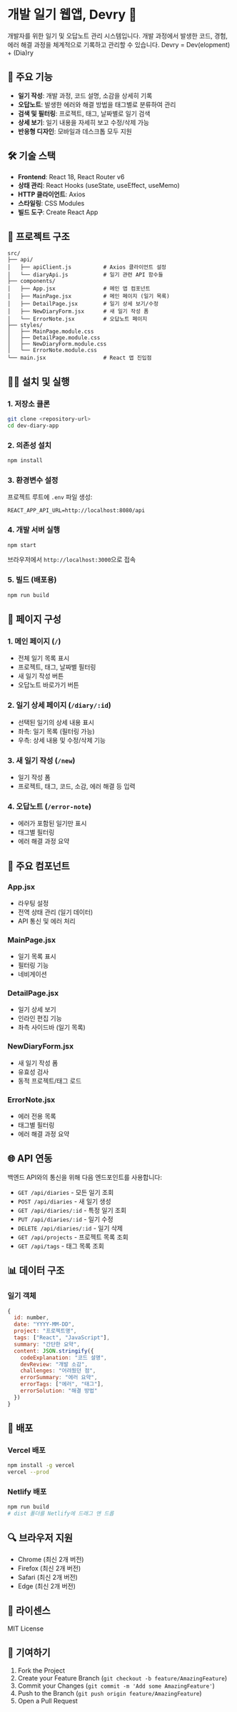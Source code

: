 # 개발 일기 웹앱, Devry 📝

개발자를 위한 일기 및 오답노트 관리 시스템입니다. 개발 과정에서 발생한 코드, 경험, 에러 해결 과정을 체계적으로 기록하고 관리할 수 있습니다.
Devry = Dev(elopment) + (Dia)ry

## 🚀 주요 기능

- **일기 작성**: 개발 과정, 코드 설명, 소감을 상세히 기록
- **오답노트**: 발생한 에러와 해결 방법을 태그별로 분류하여 관리
- **검색 및 필터링**: 프로젝트, 태그, 날짜별로 일기 검색
- **상세 보기**: 일기 내용을 자세히 보고 수정/삭제 가능
- **반응형 디자인**: 모바일과 데스크톱 모두 지원

## 🛠️ 기술 스택

- **Frontend**: React 18, React Router v6
- **상태 관리**: React Hooks (useState, useEffect, useMemo)
- **HTTP 클라이언트**: Axios
- **스타일링**: CSS Modules
- **빌드 도구**: Create React App

## 📁 프로젝트 구조

```
src/
├── api/
│   ├── apiClient.js          # Axios 클라이언트 설정
│   └── diaryApi.js           # 일기 관련 API 함수들
├── components/
│   ├── App.jsx               # 메인 앱 컴포넌트
│   ├── MainPage.jsx          # 메인 페이지 (일기 목록)
│   ├── DetailPage.jsx        # 일기 상세 보기/수정
│   ├── NewDiaryForm.jsx      # 새 일기 작성 폼
│   └── ErrorNote.jsx         # 오답노트 페이지
├── styles/
│   ├── MainPage.module.css
│   ├── DetailPage.module.css
│   ├── NewDiaryForm.module.css
│   └── ErrorNote.module.css
└── main.jsx                  # React 앱 진입점
```

## 🏃‍♂️ 설치 및 실행

### 1. 저장소 클론
```bash
git clone <repository-url>
cd dev-diary-app
```

### 2. 의존성 설치
```bash
npm install
```

### 3. 환경변수 설정
프로젝트 루트에 `.env` 파일 생성:
```env
REACT_APP_API_URL=http://localhost:8080/api
```

### 4. 개발 서버 실행
```bash
npm start
```

브라우저에서 `http://localhost:3000`으로 접속

### 5. 빌드 (배포용)
```bash
npm run build
```

## 📱 페이지 구성

### 1. 메인 페이지 (`/`)
- 전체 일기 목록 표시
- 프로젝트, 태그, 날짜별 필터링
- 새 일기 작성 버튼
- 오답노트 바로가기 버튼

### 2. 일기 상세 페이지 (`/diary/:id`)
- 선택된 일기의 상세 내용 표시
- 좌측: 일기 목록 (필터링 가능)
- 우측: 상세 내용 및 수정/삭제 기능

### 3. 새 일기 작성 (`/new`)
- 일기 작성 폼
- 프로젝트, 태그, 코드, 소감, 에러 해결 등 입력

### 4. 오답노트 (`/error-note`)
- 에러가 포함된 일기만 표시
- 태그별 필터링
- 에러 해결 과정 요약

## 🔧 주요 컴포넌트

### App.jsx
- 라우팅 설정
- 전역 상태 관리 (일기 데이터)
- API 통신 및 에러 처리

### MainPage.jsx
- 일기 목록 표시
- 필터링 기능
- 네비게이션

### DetailPage.jsx
- 일기 상세 보기
- 인라인 편집 기능
- 좌측 사이드바 (일기 목록)

### NewDiaryForm.jsx
- 새 일기 작성 폼
- 유효성 검사
- 동적 프로젝트/태그 로드

### ErrorNote.jsx
- 에러 전용 목록
- 태그별 필터링
- 에러 해결 과정 요약

## 🌐 API 연동

백엔드 API와의 통신을 위해 다음 엔드포인트를 사용합니다:

- `GET /api/diaries` - 모든 일기 조회
- `POST /api/diaries` - 새 일기 생성
- `GET /api/diaries/:id` - 특정 일기 조회
- `PUT /api/diaries/:id` - 일기 수정
- `DELETE /api/diaries/:id` - 일기 삭제
- `GET /api/projects` - 프로젝트 목록 조회
- `GET /api/tags` - 태그 목록 조회

## 📊 데이터 구조

### 일기 객체
```javascript
{
  id: number,
  date: "YYYY-MM-DD",
  project: "프로젝트명",
  tags: ["React", "JavaScript"],
  summary: "간단한 요약",
  content: JSON.stringify({
    codeExplanation: "코드 설명",
    devReview: "개발 소감",
    challenges: "어려웠던 점",
    errorSummary: "에러 요약",
    errorTags: ["에러", "태그"],
    errorSolution: "해결 방법"
  })
}
```

## 🚀 배포

### Vercel 배포
```bash
npm install -g vercel
vercel --prod
```

### Netlify 배포
```bash
npm run build
# dist 폴더를 Netlify에 드래그 앤 드롭
```

## 🔍 브라우저 지원

- Chrome (최신 2개 버전)
- Firefox (최신 2개 버전)
- Safari (최신 2개 버전)
- Edge (최신 2개 버전)

## 📝 라이센스

MIT License

## 🤝 기여하기

1. Fork the Project
2. Create your Feature Branch (`git checkout -b feature/AmazingFeature`)
3. Commit your Changes (`git commit -m 'Add some AmazingFeature'`)
4. Push to the Branch (`git push origin feature/AmazingFeature`)
5. Open a Pull Request

